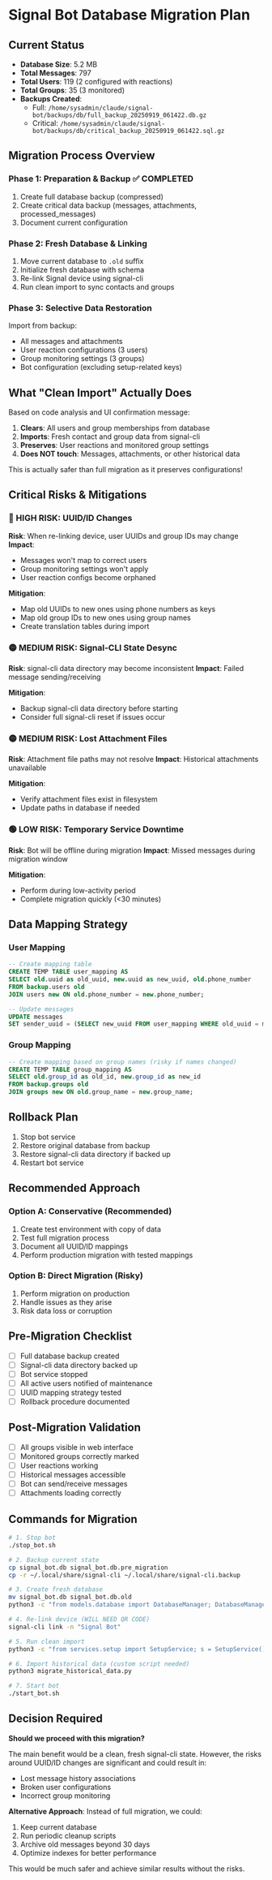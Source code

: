 # Signal Bot Database Migration Plan

## Current Status
- **Database Size**: 5.2 MB
- **Total Messages**: 797
- **Total Users**: 119 (2 configured with reactions)
- **Total Groups**: 35 (3 monitored)
- **Backups Created**:
  - Full: `/home/sysadmin/claude/signal-bot/backups/db/full_backup_20250919_061422.db.gz`
  - Critical: `/home/sysadmin/claude/signal-bot/backups/db/critical_backup_20250919_061422.sql.gz`

## Migration Process Overview

### Phase 1: Preparation & Backup ✅ COMPLETED
1. Create full database backup (compressed)
2. Create critical data backup (messages, attachments, processed_messages)
3. Document current configuration

### Phase 2: Fresh Database & Linking
1. Move current database to `.old` suffix
2. Initialize fresh database with schema
3. Re-link Signal device using signal-cli
4. Run clean import to sync contacts and groups

### Phase 3: Selective Data Restoration
Import from backup:
- All messages and attachments
- User reaction configurations (3 users)
- Group monitoring settings (3 groups)
- Bot configuration (excluding setup-related keys)

## What "Clean Import" Actually Does
Based on code analysis and UI confirmation message:
1. **Clears**: All users and group memberships from database
2. **Imports**: Fresh contact and group data from signal-cli
3. **Preserves**: User reactions and monitored group settings
4. **Does NOT touch**: Messages, attachments, or other historical data

This is actually safer than full migration as it preserves configurations!

## Critical Risks & Mitigations

### 🔴 HIGH RISK: UUID/ID Changes
**Risk**: When re-linking device, user UUIDs and group IDs may change
**Impact**:
- Messages won't map to correct users
- Group monitoring settings won't apply
- User reaction configs become orphaned

**Mitigation**:
- Map old UUIDs to new ones using phone numbers as keys
- Map old group IDs to new ones using group names
- Create translation tables during import

### 🟡 MEDIUM RISK: Signal-CLI State Desync
**Risk**: signal-cli data directory may become inconsistent
**Impact**: Failed message sending/receiving

**Mitigation**:
- Backup signal-cli data directory before starting
- Consider full signal-cli reset if issues occur

### 🟡 MEDIUM RISK: Lost Attachment Files
**Risk**: Attachment file paths may not resolve
**Impact**: Historical attachments unavailable

**Mitigation**:
- Verify attachment files exist in filesystem
- Update paths in database if needed

### 🟢 LOW RISK: Temporary Service Downtime
**Risk**: Bot will be offline during migration
**Impact**: Missed messages during migration window

**Mitigation**:
- Perform during low-activity period
- Complete migration quickly (<30 minutes)

## Data Mapping Strategy

### User Mapping
```sql
-- Create mapping table
CREATE TEMP TABLE user_mapping AS
SELECT old.uuid as old_uuid, new.uuid as new_uuid, old.phone_number
FROM backup.users old
JOIN users new ON old.phone_number = new.phone_number;

-- Update messages
UPDATE messages
SET sender_uuid = (SELECT new_uuid FROM user_mapping WHERE old_uuid = messages.sender_uuid);
```

### Group Mapping
```sql
-- Create mapping based on group names (risky if names changed)
CREATE TEMP TABLE group_mapping AS
SELECT old.group_id as old_id, new.group_id as new_id
FROM backup.groups old
JOIN groups new ON old.group_name = new.group_name;
```

## Rollback Plan
1. Stop bot service
2. Restore original database from backup
3. Restore signal-cli data directory if backed up
4. Restart bot service

## Recommended Approach

### Option A: Conservative (Recommended)
1. Create test environment with copy of data
2. Test full migration process
3. Document all UUID/ID mappings
4. Perform production migration with tested mappings

### Option B: Direct Migration (Risky)
1. Perform migration on production
2. Handle issues as they arise
3. Risk data loss or corruption

## Pre-Migration Checklist
- [ ] Full database backup created
- [ ] Signal-cli data directory backed up
- [ ] Bot service stopped
- [ ] All active users notified of maintenance
- [ ] UUID mapping strategy tested
- [ ] Rollback procedure documented

## Post-Migration Validation
- [ ] All groups visible in web interface
- [ ] Monitored groups correctly marked
- [ ] User reactions working
- [ ] Historical messages accessible
- [ ] Bot can send/receive messages
- [ ] Attachments loading correctly

## Commands for Migration

```bash
# 1. Stop bot
./stop_bot.sh

# 2. Backup current state
cp signal_bot.db signal_bot.db.pre_migration
cp -r ~/.local/share/signal-cli ~/.local/share/signal-cli.backup

# 3. Create fresh database
mv signal_bot.db signal_bot.db.old
python3 -c "from models.database import DatabaseManager; DatabaseManager()"

# 4. Re-link device (WILL NEED QR CODE)
signal-cli link -n "Signal Bot"

# 5. Run clean import
python3 -c "from services.setup import SetupService; s = SetupService(); s.clean_import()"

# 6. Import historical data (custom script needed)
python3 migrate_historical_data.py

# 7. Start bot
./start_bot.sh
```

## Decision Required

**Should we proceed with this migration?**

The main benefit would be a clean, fresh signal-cli state. However, the risks around UUID/ID changes are significant and could result in:
- Lost message history associations
- Broken user configurations
- Incorrect group monitoring

**Alternative Approach**: Instead of full migration, we could:
1. Keep current database
2. Run periodic cleanup scripts
3. Archive old messages beyond 30 days
4. Optimize indexes for better performance

This would be much safer and achieve similar results without the risks.